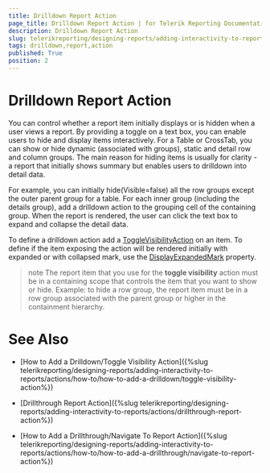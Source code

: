 ```yaml
---
title: Drilldown Report Action
page_title: Drilldown Report Action | for Telerik Reporting Documentation
description: Drilldown Report Action
slug: telerikreporting/designing-reports/adding-interactivity-to-reports/actions/drilldown-report-action
tags: drilldown,report,action
published: True
position: 2
---
```


# Drilldown Report Action



You can control whether a report item initially displays or is hidden when a user views a report. By providing a toggle 
    	on a text box, you can enable users to hide and display items interactively. For a Table or CrossTab, you can show or hide 
    	dynamic (associated with groups), static and detail row and column groups. The main reason for hiding items is usually for clarity - 
    	a report that initially shows summary but enables users to drilldown into detail data.

For example, you can initially hide(Visible=false) all the row groups except the outer parent group for a table. For each inner 
    	group (including the details group), add a drilldown action to the grouping cell of the containing group. When the report is rendered, 
    	the user can click the text box to expand and collapse the detail data.

To define a drilldown action add a [ToggleVisibilityAction](/reporting/api/Telerik.Reporting.ToggleVisibilityAction) on an item. 
    	To define if the item exposing the action will be rendered initially with expanded or with collapsed mark, use the [DisplayExpandedMark](/reporting/api/Telerik.Reporting.ToggleVisibilityAction#collapsible-Telerik_Reporting_ToggleVisibilityAction_DisplayExpandedMark)
    	property.


>note The report item that you use for the  __toggle visibility__  action must be in a containing scope that controls the item that you want to show or hide. 	Example: to hide a row group, the report item must be in a row group associated with the parent group or higher in the containment hierarchy.


# See Also


 * [How to Add a Drilldown/Toggle Visibility Action]({%slug telerikreporting/designing-reports/adding-interactivity-to-reports/actions/how-to/how-to-add-a-drilldown/toggle-visibility-action%})

 * [Drillthrough Report Action]({%slug telerikreporting/designing-reports/adding-interactivity-to-reports/actions/drillthrough-report-action%})

 * [How to Add a Drillthrough/Navigate To Report Action]({%slug telerikreporting/designing-reports/adding-interactivity-to-reports/actions/how-to/how-to-add-a-drillthrough/navigate-to-report-action%})
